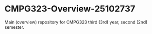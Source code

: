 # CMPG323-Overview-25102737
Main (overview) repository for CMPG323 third (3rd) year, second (2nd) semester.
